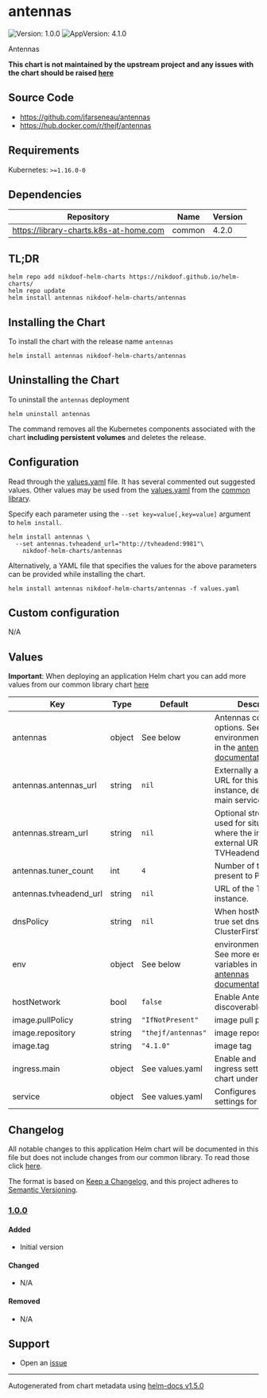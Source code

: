 # antennas

![Version: 1.0.0](https://img.shields.io/badge/Version-1.0.0-informational?style=flat-square) ![AppVersion: 4.1.0](https://img.shields.io/badge/AppVersion-4.1.0-informational?style=flat-square)

Antennas

**This chart is not maintained by the upstream project and any issues with the chart should be raised [here](https://github.com/nikdoof/helm-charts/issues/new/choose)**

## Source Code

* <https://github.com/jfarseneau/antennas>
* <https://hub.docker.com/r/thejf/antennas>

## Requirements

Kubernetes: `>=1.16.0-0`

## Dependencies

| Repository | Name | Version |
|------------|------|---------|
| https://library-charts.k8s-at-home.com | common | 4.2.0 |

## TL;DR

```console
helm repo add nikdoof-helm-charts https://nikdoof.github.io/helm-charts/
helm repo update
helm install antennas nikdoof-helm-charts/antennas
```

## Installing the Chart

To install the chart with the release name `antennas`

```console
helm install antennas nikdoof-helm-charts/antennas
```

## Uninstalling the Chart

To uninstall the `antennas` deployment

```console
helm uninstall antennas
```

The command removes all the Kubernetes components associated with the chart **including persistent volumes** and deletes the release.

## Configuration

Read through the [values.yaml](./values.yaml) file. It has several commented out suggested values.
Other values may be used from the [values.yaml](https://github.com/k8s-at-home/library-charts/tree/main/charts/stable/common/values.yaml) from the [common library](https://github.com/k8s-at-home/library-charts/tree/main/charts/stable/common).

Specify each parameter using the `--set key=value[,key=value]` argument to `helm install`.

```console
helm install antennas \
  --set antennas.tvheadend_url="http://tvheadend:9981"\
    nikdoof-helm-charts/antennas
```

Alternatively, a YAML file that specifies the values for the above parameters can be provided while installing the chart.

```console
helm install antennas nikdoof-helm-charts/antennas -f values.yaml
```

## Custom configuration

N/A

## Values

**Important**: When deploying an application Helm chart you can add more values from our common library chart [here](https://github.com/k8s-at-home/library-charts/tree/main/charts/stable/common)

| Key | Type | Default | Description |
|-----|------|---------|-------------|
| antennas | object | See below | Antennas configuration options. See more environment variables in the [antennas documentation](https://github.com/jfarseneau/antennas). |
| antennas.antennas_url | string | `nil` | Externally accessible URL for this antennas instance, defaults to the main service http port. |
| antennas.stream_url | string | `nil` | Optional stream URL, used for situations where the internal and external URL for TVHeadend is different. |
| antennas.tuner_count | int | `4` | Number of tuners to present to Plex |
| antennas.tvheadend_url | string | `nil` | URL of the TVHeadend instance. |
| dnsPolicy | string | `nil` | When hostNetwork is true set dnsPolicy to ClusterFirstWithHostNet |
| env | object | See below | environment variables. See more environment variables in the [antennas documentation](https://github.com/jfarseneau/antennas). |
| hostNetwork | bool | `false` | Enable Antennas to be discoverable via SSDP |
| image.pullPolicy | string | `"IfNotPresent"` | image pull policy |
| image.repository | string | `"thejf/antennas"` | image repository |
| image.tag | string | `"4.1.0"` | image tag |
| ingress.main | object | See values.yaml | Enable and configure ingress settings for the chart under this key. |
| service | object | See values.yaml | Configures service settings for the chart. |

## Changelog

All notable changes to this application Helm chart will be documented in this file but does not include changes from our common library. To read those click [here](https://github.com/k8s-at-home/library-charts/tree/main/charts/stable/common#changelog).

The format is based on [Keep a Changelog](https://keepachangelog.com/en/1.0.0/), and this project adheres to [Semantic Versioning](https://semver.org/spec/v2.0.0.html).

### [1.0.0]

#### Added

- Initial version

#### Changed

- N/A

#### Removed

- N/A

[1.0.0]: #100

## Support

- Open an [issue](https://github.com/nikdoof/helm-charts/issues/new/choose)

----------------------------------------------
Autogenerated from chart metadata using [helm-docs v1.5.0](https://github.com/norwoodj/helm-docs/releases/v1.5.0)
